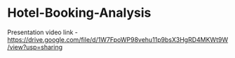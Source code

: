 # Hotel-Booking-Analysis
Presentation video link - https://drive.google.com/file/d/1W7FpoWP98vehu11p9bsX3HgRD4MKWt9W/view?usp=sharing
